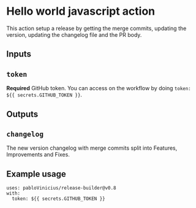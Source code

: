 # Hello world javascript action

This action setup a release by getting the merge commits, updating the version, updating the changelog file and the PR body.

## Inputs

## `token`

**Required** GitHub token. You can access on the workflow by doing `token: ${{ secrets.GITHUB_TOKEN }}`.

## Outputs

## `changelog`

The new version changelog with merge commits split into Features, Improvements and Fixes.

## Example usage

```
uses: pabloVinicius/release-builder@v0.8
with:
  token: ${{ secrets.GITHUB_TOKEN }}
```